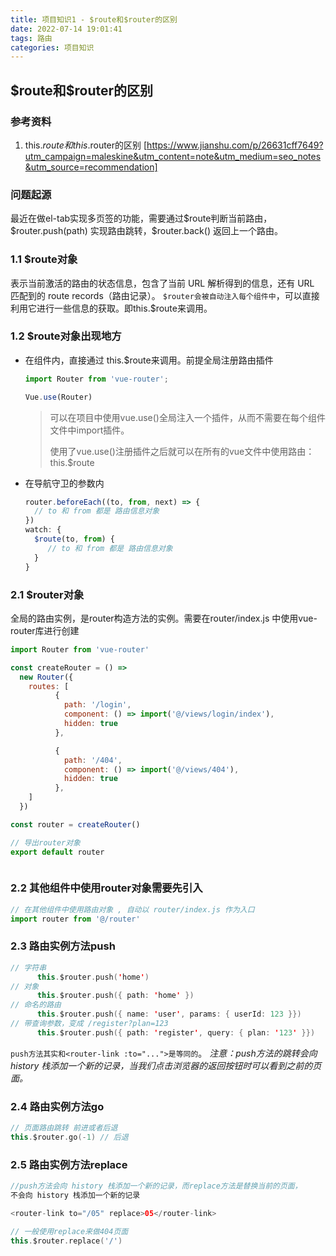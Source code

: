 ```yaml
---
title: 项目知识1 - $route和$router的区别
date: 2022-07-14 19:01:41
tags: 路由
categories: 项目知识
---
```








## \$route和\$router的区别

### 参考资料

1. this.$route和this.$router的区别 [https://www.jianshu.com/p/26631cff7649?utm_campaign=maleskine&utm_content=note&utm_medium=seo_notes&utm_source=recommendation]

### 问题起源

最近在做el-tab实现多页签的功能，需要通过\$route判断当前路由，\$router.push(path) 实现路由跳转，\$router.back() 返回上一个路由。

### 1.1 \$route对象

表示当前激活的路由的状态信息，包含了当前 URL 解析得到的信息，还有 URL 匹配到的 route records（路由记录）。
`$router会被自动注入每个组件中`，可以直接利用它进行一些信息的获取。即this.\$route来调用。

### 1.2 \$route对象出现地方

- 在组件内，直接通过 this.\$route来调用。前提全局注册路由插件

  ~~~javascript
  import Router from 'vue-router';
  
  Vue.use(Router)
  ~~~

  >  可以在项目中使用vue.use()全局注入一个插件，从而不需要在每个组件文件中import插件。
  >
  > 使用了vue.use()注册插件之后就可以在所有的vue文件中使用路由：this.$route

- 在导航守卫的参数内

  ~~~javascript
  router.beforeEach((to, from, next) => {
    // to 和 from 都是 路由信息对象
  })
  watch: {
    $route(to, from) {
       // to 和 from 都是 路由信息对象
    }
  }
  ~~~

  

### 2.1 $router对象

全局的路由实例，是router构造方法的实例。需要在router/index.js 中使用vue-router库进行创建

~~~javascript
import Router from 'vue-router'

const createRouter = () =>
  new Router({
    routes: [
          {
            path: '/login',
            component: () => import('@/views/login/index'),
            hidden: true
          },

          {
            path: '/404',
            component: () => import('@/views/404'),
            hidden: true
          },
    ]
  })

const router = createRouter()

// 导出router对象
export default router



~~~

### 2.2 其他组件中使用router对象需要先引入

~~~javascript
// 在其他组件中使用路由对象 , 自动以 router/index.js 作为入口
import router from '@/router' 
~~~

### 2.3 路由实例方法push

```kotlin
// 字符串
      this.$router.push('home')
// 对象
      this.$router.push({ path: 'home' })
// 命名的路由
      this.$router.push({ name: 'user', params: { userId: 123 }})
// 带查询参数，变成 /register?plan=123
      this.$router.push({ path: 'register', query: { plan: '123' }})
```

`push方法其实和<router-link :to="...">是等同的`。
 *注意：push方法的跳转会向 history 栈添加一个新的记录，当我们点击浏览器的返回按钮时可以看到之前的页面。*

###  2.4  路由实例方法go

```kotlin
// 页面路由跳转 前进或者后退
this.$router.go(-1) // 后退
```

### 2.5 路由实例方法replace

```kotlin
//push方法会向 history 栈添加一个新的记录，而replace方法是替换当前的页面，
不会向 history 栈添加一个新的记录

<router-link to="/05" replace>05</router-link>

// 一般使用replace来做404页面
this.$router.replace('/')
```
